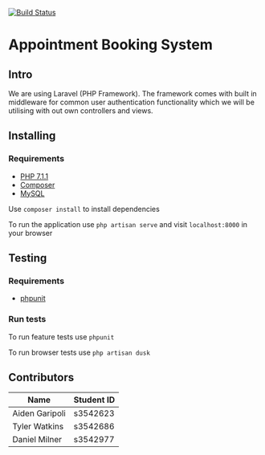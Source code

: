 [![Build Status](https://travis-ci.org/rmit-s3542623-aiden-garipoli/appointment-booking-system.svg?branch=master)](https://travis-ci.org/rmit-s3542623-aiden-garipoli/appointment-booking-system)
# Appointment Booking System

## Intro

We are using Laravel (PHP Framework). The framework comes with built in middleware for common user authentication functionality which we will be utilising with out own controllers and views. 

## Installing
### Requirements

+ [PHP 7.1.1](http://php.net/downloads.php)
+ [Composer](https://getcomposer.org/)
+ [MySQL](https://www.mysql.com/)

Use ```composer install``` to install dependencies

To run the application use ```php artisan serve``` and visit ```localhost:8000``` in your browser

## Testing
### Requirements
+ [phpunit](https://phpunit.de/)

### Run tests
To run feature tests use ```phpunit```

To run browser tests use ```php artisan dusk```


## Contributors
Name | Student ID 
--- | --- 
Aiden Garipoli | s3542623
Tyler Watkins | s3542686
Daniel Milner | s3542977
